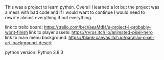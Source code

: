 This was a project to learn python. Overall I learned a  lot but the project was a mess with bad code and if I would want to continue I would need to rewrite almost everything if not everything.



link to trello board: https://trello.com/b/cVaeaMdH/a-project-i-probably-wont-finish
link to player assets: https://rvros.itch.io/animated-pixel-hero
link to main menu background: https://blank-canvas.itch.io/parallax-pixel-art-background-desert

python version: Python 3.8.3